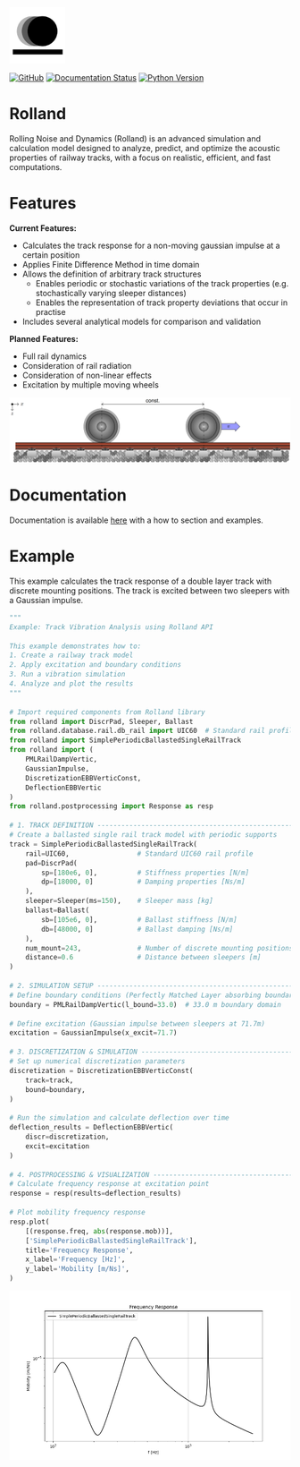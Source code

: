 <picture>
  <source srcset="docs/source/images/logo_rolland_light.svg" media="(prefers-color-scheme: dark)">
  <img src="docs/source/images/logo_rolland_dark.svg" alt="Logo" width="100">
</picture>


[![GitHub](https://img.shields.io/badge/GitHub-Repository-blue?logo=github)](https://github.com/mantelmax/rolland)
[![Documentation Status](https://readthedocs.org/projects/rolland-rolling-noise-and-dynamics/badge/?version=latest)](https://rolland-rolling-noise-and-dynamics.readthedocs.io/en/latest/?badge=latest)
[![Python Version](https://img.shields.io/badge/Python-3.12-blue?logo=python)](https://www.python.org/)


# Rolland
Rolling Noise and Dynamics (Rolland) is an advanced simulation and calculation model designed to analyze, predict, 
and optimize the acoustic properties of railway tracks, with a focus on realistic, efficient, and fast computations. 

# Features
**Current Features:**
- Calculates the track response for a non-moving gaussian impulse at a certain position
- Applies Finite Difference Method in time domain
- Allows the definition of arbitrary track structures
  - Enables periodic or stochastic variations of the track properties (e.g. stochastically varying sleeper distances)
  - Enables the representation of track property deviations that occur in practise
- Includes several analytical models for comparison and validation

**Planned Features:**
- Full rail dynamics
- Consideration of rail radiation
- Consideration of non-linear effects
- Excitation by multiple moving wheels

<picture>
  <source srcset="docs/source/images/mwi_github_dark.png" media="(prefers-color-scheme: dark)">
  <img src="docs/source/images/mwi_light.png">
</picture>

# Documentation
Documentation is available [here](https://rolland-rolling-noise-and-dynamics.readthedocs.io) with a 
how to section and examples.

# Example
This example calculates the track response of a double layer track with discrete mounting positions.
The track is excited between two sleepers with a Gaussian impulse.

```python
"""
Example: Track Vibration Analysis using Rolland API

This example demonstrates how to:
1. Create a railway track model
2. Apply excitation and boundary conditions
3. Run a vibration simulation
4. Analyze and plot the results
"""

# Import required components from Rolland library
from rolland import DiscrPad, Sleeper, Ballast
from rolland.database.rail.db_rail import UIC60  # Standard rail profile
from rolland import SimplePeriodicBallastedSingleRailTrack
from rolland import (
    PMLRailDampVertic, 
    GaussianImpulse, 
    DiscretizationEBBVerticConst, 
    DeflectionEBBVertic
)
from rolland.postprocessing import Response as resp

# 1. TRACK DEFINITION ----------------------------------------------------------
# Create a ballasted single rail track model with periodic supports
track = SimplePeriodicBallastedSingleRailTrack(
    rail=UIC60,                 # Standard UIC60 rail profile
    pad=DiscrPad(
        sp=[180e6, 0],          # Stiffness properties [N/m]
        dp=[18000, 0]           # Damping properties [Ns/m]
    ),
    sleeper=Sleeper(ms=150),    # Sleeper mass [kg]
    ballast=Ballast(
        sb=[105e6, 0],          # Ballast stiffness [N/m]
        db=[48000, 0]           # Ballast damping [Ns/m]
    ),
    num_mount=243,              # Number of discrete mounting positions
    distance=0.6                # Distance between sleepers [m]
)

# 2. SIMULATION SETUP ---------------------------------------------------------
# Define boundary conditions (Perfectly Matched Layer absorbing boundary)
boundary = PMLRailDampVertic(l_bound=33.0)  # 33.0 m boundary domain

# Define excitation (Gaussian impulse between sleepers at 71.7m)
excitation = GaussianImpulse(x_excit=71.7)

# 3. DISCRETIZATION & SIMULATION ----------------------------------------------
# Set up numerical discretization parameters
discretization = DiscretizationEBBVerticConst(
    track=track,
    bound=boundary,
)

# Run the simulation and calculate deflection over time
deflection_results = DeflectionEBBVertic(
    discr=discretization, 
    excit=excitation
)

# 4. POSTPROCESSING & VISUALIZATION -------------------------------------------
# Calculate frequency response at excitation point
response = resp(results=deflection_results)

# Plot mobility frequency response
resp.plot(
    [(response.freq, abs(response.mob))],
    ['SimplePeriodicBallastedSingleRailTrack'],
    title='Frequency Response',
    x_label='Frequency [Hz]',
    y_label='Mobility [m/Ns]',
)
```

![Example](docs/source/images/example_readme.png)